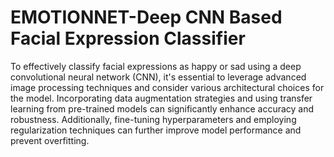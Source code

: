 # EMOTIONNET-Deep CNN Based Facial Expression Classifier
To effectively classify facial expressions as happy or sad using a deep convolutional neural network (CNN), it's essential to leverage advanced image processing techniques and consider various architectural choices for the model. Incorporating data augmentation strategies and using transfer learning from pre-trained models can significantly enhance accuracy and robustness. Additionally, fine-tuning hyperparameters and employing regularization techniques can further improve model performance and prevent overfitting.
